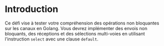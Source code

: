 # Introduction

Ce défi vise à tester votre compréhension des opérations non bloquantes sur les canaux en Golang. Vous devrez implémenter des envois non bloquants, des réceptions et des sélections multi-voies en utilisant l'instruction `select` avec une clause `default`.
